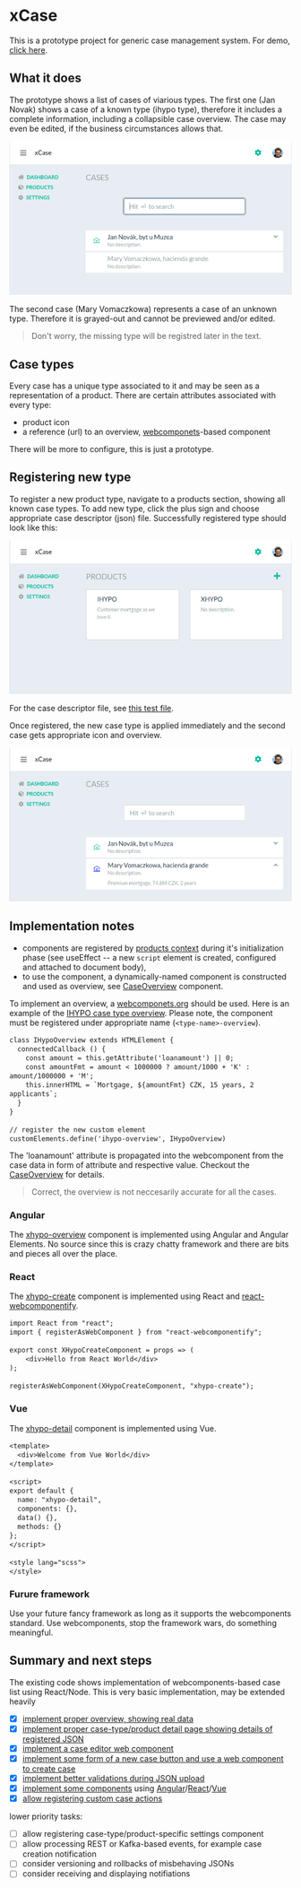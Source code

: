 # xCase

This is a prototype project for generic case management system. For demo, [click here](https://xcase-test.herokuapp.com).

## What it does

The prototype shows a list of cases of viarious types. The first one (Jan Novak) shows a case of a known type (ihypo type), therefore it includes a complete information, including a collapsible case overview. The case may even be edited, if the business circumstances allows that.

![overview of cases](doc/cases.png)

The second case (Mary Vomaczkowa) represents a case of an unknown type. Therefore it is grayed-out and cannot be previewed and/or edited.

> Don't worry, the missing type will be registred later in the text.

## Case types

Every case has a unique type associated to it and may be seen as a representation of a product. There are certain attributes associated with every type:

- product icon
- a reference (url) to an overview, [webcomponets](http://webcomponents.org)-based component

There will be more to configure, this is just a prototype.

## Registering new type

To register a new product type, navigate to a products section, showing all known case types. To add new type, click the plus sign and choose appropriate case descriptor (json) file. Successfully registered type should look like this:

![overview of cases](doc/products.png)

For the case descriptor file, see [this test file](server/test/product.json).

Once registered, the new case type is applied immediately and the second case gets appropriate icon and overview.

![overview of cases](doc/cases-reg.png)

## Implementation notes

- components are registered by [products context](client/ProductsContext.js) during it's initialization phase (see useEffect -- a new `script` element is created, configured and attached to document body),
- to use the component, a dynamically-named component is constructed and used as overview, see [CaseOverview](client/components/CaseOverview.js) component.

To implement an overview, a [webcomponets.org](http://webcomponents.org) should be used. Here is an example of the [IHYPO case type overview](client/static/ihypo-overview.js). Please note, the component must be registered under appropriate name (`<type-name>-overview`).

```
class IHypoOverview extends HTMLElement {
  connectedCallback () {
    const amount = this.getAttribute('loanamount') || 0;
    const amountFmt = amount < 1000000 ? amount/1000 + 'K' : amount/1000000 + 'M';
    this.innerHTML = `Mortgage, ${amountFmt} CZK, 15 years, 2 applicants`;
  }
}

// register the new custom element
customElements.define('ihypo-overview', IHypoOverview)
```

The 'loanamount' attribute is propagated into the webcomponent from the case data in form of attribute and respective value. Checkout the [CaseOverview](client/components/CaseOverview.js) for details.

> Correct, the overview is not neccesarily accurate for all the cases.

### Angular

The [xhypo-overview](lib/xhypo-overview) component is implemented using Angular and Angular Elements. No source since this is crazy chatty framework and there are bits and pieces all over the place.

### React

The [xhypo-create](lib/xhypo-create) component is implemented using React and [react-webcomponentify](https://www.npmjs.com/package/react-webcomponentify).
```
import React from "react";
import { registerAsWebComponent } from "react-webcomponentify";

export const XHypoCreateComponent = props => (
    <div>Hello from React World</div>
);

registerAsWebComponent(XHypoCreateComponent, "xhypo-create");
```

### Vue

The [xhypo-detail](lib/xhypo-detail) component is implemented using Vue.
```
<template>
  <div>Welcome from Vue World</div>
</template>

<script>
export default {
  name: "xhypo-detail",
  components: {},
  data() {},
  methods: {}
};
</script>

<style lang="scss">
</style>
```

### Furure framework

Use your future fancy framework as long as it supports the webcomponents standard. 
Use webcomponents, stop the framework wars, do something meaningful.

## Summary and next steps

The existing code shows implementation of webcomponents-based case list using React/Node. This is very basic implementation, may be extended heavily

- [x] [implement proper overview, showing real data](https://github.com/jaroslavpsenicka/xcase/issues/1)
- [x] [implement proper case-type/product detail page showing details of registered JSON](https://github.com/jaroslavpsenicka/xcase/issues/2)
- [x] [implement a case editor web component](https://github.com/jaroslavpsenicka/xcase/issues/3) 
- [x] [implement some form of a new case button and use a web component to create case](https://github.com/jaroslavpsenicka/xcase/issues/4) 
- [x] [implement better validations during JSON upload](https://github.com/jaroslavpsenicka/xcase/issues/5)
- [x] [implement some components](https://github.com/jaroslavpsenicka/xcase/issues/6) using [Angular](https://medium.com/@IMM9O/web-components-with-angular-d0205c9db08f)/[React](https://dev.to/frustigor/the-fastest-way-to-create-web-components-with-react-403)/[Vue](https://dev.to/aumayeung/create-web-components-with-vue-js-2bb0)
- [x] [allow registering custom case actions](https://github.com/jaroslavpsenicka/xcase/issues/7)

lower priority tasks:

- [ ] allow registering case-type/product-specific settings component
- [ ] allow processing REST or Kafka-based events, for example case creation notification
- [ ] consider versioning and rollbacks of misbehaving JSONs
- [ ] consider receiving and displaying notifiations
